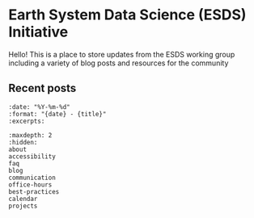 # Earth System Data Science (ESDS) Initiative

Hello! This is a place to store updates from the ESDS working group
including a variety of blog posts and resources for the community

## Recent posts

```{postlist}
:date: "%Y-%m-%d"
:format: "{date} - {title}"
:excerpts:
```

```{toctree}
:maxdepth: 2
:hidden:
about
accessibility
faq
blog
communication
office-hours
best-practices
calendar
projects
```
